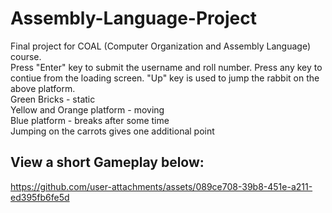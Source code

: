 # Assembly-Language-Project
Final project for COAL (Computer Organization and Assembly Language) course.
<br>
Press "Enter" key to submit the username and roll number. Press any key to contiue from the loading screen. "Up" key is used to jump the rabbit on the above platform. 
<br>
Green Bricks - static
<br>
Yellow and Orange platform - moving
<br>
Blue platform - breaks after some time
<br> 
Jumping on the carrots gives one additional point

<h2>View a short Gameplay below:</h2>

https://github.com/user-attachments/assets/089ce708-39b8-451e-a211-ed395fb6fe5d

